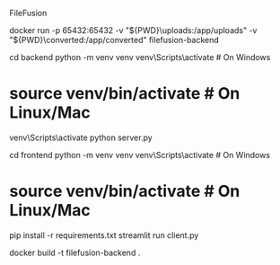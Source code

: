 FileFusion


docker run -p 65432:65432 -v "${PWD}\uploads:/app/uploads" -v "${PWD}\converted:/app/converted" filefusion-backend


cd backend
python -m venv venv
venv\Scripts\activate  # On Windows
# source venv/bin/activate  # On Linux/Mac

venv\Scripts\activate
python server.py



cd frontend
python -m venv venv
venv\Scripts\activate  # On Windows
# source venv/bin/activate  # On Linux/Mac

pip install -r requirements.txt
streamlit run client.py


docker build -t filefusion-backend .